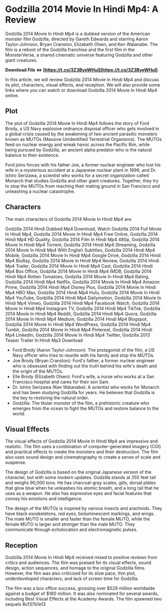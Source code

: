 # Godzilla 2014 Movie In Hindi Mp4: A Review
 
Godzilla 2014 Movie In Hindi Mp4 is a dubbed version of the American monster film Godzilla, directed by Gareth Edwards and starring Aaron Taylor-Johnson, Bryan Cranston, Elizabeth Olsen, and Ken Watanabe. The film is a reboot of the Godzilla franchise and the first film in the MonsterVerse, a shared cinematic universe featuring Godzilla and other giant creatures.
 
**Download File ⇔ [https://t.co/3Z3ByeWHuI](https://t.co/3Z3ByeWHuI)**


 
In this article, we will review Godzilla 2014 Movie In Hindi Mp4 and discuss its plot, characters, visual effects, and reception. We will also provide some links where you can watch or download Godzilla 2014 Movie In Hindi Mp4 online.
 
## Plot
 
The plot of Godzilla 2014 Movie In Hindi Mp4 follows the story of Ford Brody, a US Navy explosive ordnance disposal officer who gets involved in a global crisis caused by the awakening of two ancient parasitic monsters known as MUTOs (Massive Unidentified Terrestrial Organisms). The MUTOs feed on nuclear energy and wreak havoc across the Pacific Rim, while being pursued by Godzilla, an ancient alpha predator who is the natural balance to their existence.
 
Ford joins forces with his father Joe, a former nuclear engineer who lost his wife in a mysterious accident at a Japanese nuclear plant in 1999, and Dr. Ishiro Serizawa, a scientist who works for a secret organization called Monarch that studies Godzilla and other giant creatures. Together, they try to stop the MUTOs from reaching their mating ground in San Francisco and unleashing a nuclear catastrophe.
 
## Characters
 
The main characters of Godzilla 2014 Movie In Hindi Mp4 are:
 
Godzilla 2014 Hindi Dubbed Mp4 Download,  Watch Godzilla 2014 Full Movie In Hindi Mp4,  Godzilla 2014 Movie In Hindi Mp4 Free Online,  Godzilla 2014 Hindi Mp4 HD Quality,  Godzilla 2014 Film In Hindi Mp4 480p,  Godzilla 2014 Movie In Hindi Mp4 Torrent,  Godzilla 2014 Hindi Mp4 Streaming,  Godzilla 2014 Movie In Hindi Mp4 With English Subtitles,  Godzilla 2014 Hindi Mp4 Mobile,  Godzilla 2014 Movie In Hindi Mp4 Google Drive,  Godzilla 2014 Hindi Mp4 BluRay,  Godzilla 2014 Movie In Hindi Mp4 Review,  Godzilla 2014 Hindi Mp4 Trailer,  Godzilla 2014 Movie In Hindi Mp4 Cast,  Godzilla 2014 Hindi Mp4 Box Office,  Godzilla 2014 Movie In Hindi Mp4 IMDB,  Godzilla 2014 Hindi Mp4 Rotten Tomatoes,  Godzilla 2014 Movie In Hindi Mp4 Rating,  Godzilla 2014 Hindi Mp4 Netflix,  Godzilla 2014 Movie In Hindi Mp4 Amazon Prime,  Godzilla 2014 Hindi Mp4 Disney Plus,  Godzilla 2014 Movie In Hindi Mp4 HBO Max,  Godzilla 2014 Hindi Mp4 Hulu,  Godzilla 2014 Movie In Hindi Mp4 YouTube,  Godzilla 2014 Hindi Mp4 Dailymotion,  Godzilla 2014 Movie In Hindi Mp4 Vimeo,  Godzilla 2014 Hindi Mp4 Facebook Watch,  Godzilla 2014 Movie In Hindi Mp4 Instagram TV,  Godzilla 2014 Hindi Mp4 TikTok,  Godzilla 2014 Movie In Hindi Mp4 Reddit,  Godzilla 2014 Hindi Mp4 Quora,  Godzilla 2014 Movie In Hindi Mp4 Medium,  Godzilla 2014 Hindi Mp4 Blogspot,  Godzilla 2014 Movie In Hindi Mp4 WordPress,  Godzilla 2014 Hindi Mp4 Tumblr,  Godzilla 2014 Movie In Hindi Mp4 Pinterest,  Godzilla 2014 Hindi Mp4 LinkedIn,  Godzilla 2014 Movie In Hindi Mp4 Twitter,  Godzilla 2013 Teaser Trailer In Hindi Mp3 Download
 
- Ford Brody (Aaron Taylor-Johnson): The protagonist of the film, a US Navy officer who tries to reunite with his family and stop the MUTOs.
- Joe Brody (Bryan Cranston): Ford's father, a former nuclear engineer who is obsessed with finding out the truth behind his wife's death and the origin of the MUTOs.
- Elle Brody (Elizabeth Olsen): Ford's wife, a nurse who works at a San Francisco hospital and cares for their son Sam.
- Dr. Ishiro Serizawa (Ken Watanabe): A scientist who works for Monarch and has been studying Godzilla for years. He believes that Godzilla is the key to restoring the natural order.
- Godzilla: The titular monster of the film, a prehistoric creature who emerges from the ocean to fight the MUTOs and restore balance to the world.

## Visual Effects
 
The visual effects of Godzilla 2014 Movie In Hindi Mp4 are impressive and realistic. The film uses a combination of computer-generated imagery (CGI) and practical effects to create the monsters and their destruction. The film also uses sound design and cinematography to create a sense of scale and suspense.
 
The design of Godzilla is based on the original Japanese version of the character, but with some modern updates. Godzilla stands at 355 feet tall and weighs 90,000 tons. He has charcoal-gray scales, gills, dorsal plates that glow blue when he unleashes his atomic breath, and a long tail that he uses as a weapon. He also has expressive eyes and facial features that convey his emotions and intelligence.
 
The design of the MUTOs is inspired by various insects and arachnids. They have black exoskeletons, red eyes, bioluminescent markings, and wings. The male MUTO is smaller and faster than the female MUTO, while the female MUTO is larger and stronger than the male MUTO. They communicate through echolocation and electromagnetic pulses.
 
## Reception
 
Godzilla 2014 Movie In Hindi Mp4 received mixed to positive reviews from critics and audiences. The film was praised for its visual effects, sound design, action sequences, and homage to the original Godzilla films. However, the film was also criticized for its slow pace, thin plot, underdeveloped characters, and lack of screen time for Godzilla.
 
The film was a box office success, grossing over $529 million worldwide against a budget of $160 million. It was also nominated for several awards, including Best Visual Effects at the Academy Awards. The film spawned two sequels
 8cf37b1e13
 
